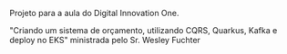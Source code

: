 Projeto para a aula do Digital Innovation One.

"Criando um sistema de orçamento, utilizando CQRS, Quarkus, Kafka e deploy no EKS" ministrada pelo Sr. Wesley Fuchter



